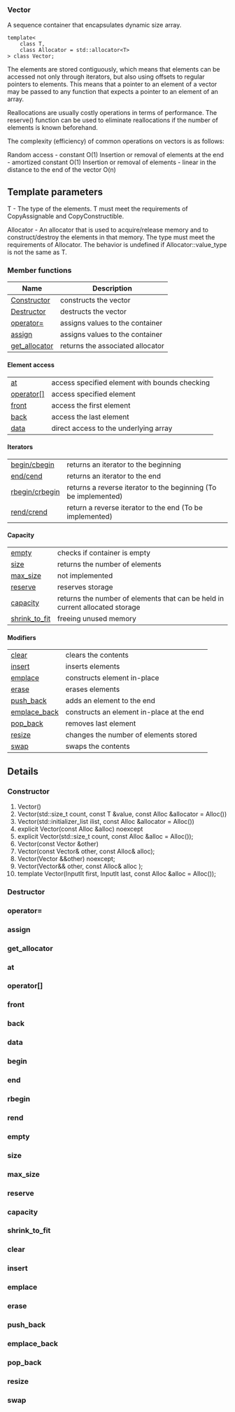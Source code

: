 ### Vector

A sequence container that encapsulates dynamic size array.

```
template<
    class T,
    class Allocator = std::allocator<T>
> class Vector;
```

The elements are stored contiguously, which means that elements can be accessed not only through iterators, but also using offsets to regular pointers to elements. This means that a pointer to an element of a vector may be passed to any function that expects a pointer to an element of an array.

Reallocations are usually costly operations in terms of performance. The reserve() function can be used to eliminate reallocations if the number of elements is known beforehand.

The complexity (efficiency) of common operations on vectors is as follows:

Random access - constant O(1)
Insertion or removal of elements at the end - amortized constant O(1)
Insertion or removal of elements - linear in the distance to the end of the vector O(n)

## Template parameters
T	-	The type of the elements.
T must meet the requirements of CopyAssignable and CopyConstructible.

Allocator	-	An allocator that is used to acquire/release memory and to construct/destroy the elements in that memory. The type must meet the requirements of Allocator. The behavior is undefined if Allocator::value_type is not the same as T.


### Member functions

| Name          | Description |
|---------------|----------------------------------|
| [Constructor](#Constructor) | constructs the vector            |
| [Destructor](#Destructor)  | destructs the vector             |
| [operator=](#operator=)     | assigns values to the container  |
| [assign](#assign)        | assigns values to the container  |
| [get_allocator](#get_allocator) | returns the associated allocator |

#### Element access
| | |
|------|------|
|[at](#at)          | access specified element with bounds checking |
| [operator[]](operator[]) | access specified element |
| [front](#front)      | access the first element |
| [back](#back)       | access the last element |
| [data](#data)       | direct access to the underlying array |

#### Iterators
| | |
|------|------|
| [begin/cbegin](#begin)| returns an iterator to the beginning |
| [end/cend](#end) | returns an iterator to the end |
| [rbegin/crbegin](#rbegin) | returns a reverse iterator to the beginning (To be implemented)|
| [rend/crend](#rend) | return a reverse iterator to the end (To be implemented)|

#### Capacity
|||
|-|-|
| [empty](#empty) | checks if container is empty |
| [size](#size) | returns the number of elements |
| [max_size](#max_size) | not implemented |
| [reserve](#reserve) | reserves storage |
| [capacity](#capacity) | returns the number of elements that can be held in current allocated storage |
| [shrink_to_fit](#shrink_to_fit) | freeing unused memory |

#### Modifiers 
|||
|-|-|
| [clear](#clear) | clears the contents |
| [insert](#insert) | inserts elements |
| [emplace](#emplace) | constructs element in-place |
| [erase](#erase) | erases elements |
| [push_back](#push_back) | adds an element to the end |
| [emplace_back](#emplace_back) | constructs an element in-place at the end |
| [pop_back](#pop_back) | removes last element |
| [resize](#resize) | changes the number of elements stored |
| [swap](#swap) | swaps the contents |


## Details
### Constructor
1) Vector()
2) Vector(std::size_t count, const T &value, const Alloc &allocator = Alloc())
3) Vector(std::initializer_list<T> ilist, const Alloc &allocator = Alloc())
4) explicit Vector(const Alloc &alloc) noexcept
5) explicit Vector(std::size_t count, const Alloc &alloc = Alloc());
6) Vector(const Vector &other)
7) Vector(const Vector& other, const Alloc& alloc);
8) Vector(Vector &&other) noexcept;
9) Vector(Vector&& other, const Alloc& alloc );
10) template <class InputIt>
    Vector(InputIt first, InputIt last, const Alloc &alloc = Alloc());

### Destructor
### operator=
### assign
### get_allocator
### at
### operator[]
### front
### back
### data
### begin
### end
### rbegin
### rend
### empty
### size
### max_size
### reserve
### capacity
### shrink_to_fit
### clear
### insert
### emplace
### erase
### push_back
### emplace_back
### pop_back
### resize
### swap
